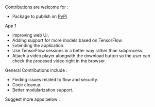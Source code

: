 Contributions are welcome for :

- Package to publish on [PyPi](pypi.org)

App 1 
- Improving web UI.
- Adding support for more models based on TensorFlow.
- Extending the application.
- Use TensorFlow sessions in a better way rather than subprocess.
- Attach a video player alongwith the download button so the user can check the procesed video right in the browser.


General Contributions include :

- Finding issues related to flow and security.
- Code cleanup.
- Better modularization support.

Suggest more apps below :


